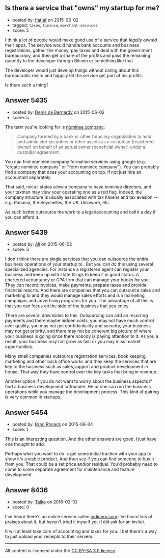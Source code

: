## Is there a service that "owns" my startup for me?

- posted by: [fiatjaf](https://stackexchange.com/users/946150/fiatjaf) on 2015-06-02
- tagged: `taxes`, `finance`, `merchant-services`
- score: 5

I think a lot of people would make good use of a service that _legally owned_ their apps. The service would handle bank accounts and business registrations, gather the money, pay taxes and deal with the government bureaucracy, and then get a share of the profits and pass the remaining quantity to the developer through Bitcoin or something like that.

The developer would just develop things without caring about this bureaucratic realm and happily let the service get part of his profits.

Is there such a thing?


## Answer 5435

- posted by: [Denis de Bernardy](https://stackexchange.com/users/182468/denis-de-bernardy) on 2015-06-02
- score: 5

The term you're looking for is [nominee company](http://www.businessdictionary.com/definition/nominee-company.html):

> Company formed by a bank or other fiduciary organization to hold and administer securities or other assets as a custodian (registered owner) on behalf of an actual owner (beneficial owner) under a custodial agreement.

You can find nominee company formation services using google (e.g. "create nominee company" or "form nominee company"). You can probably find a company that does your accounting on top. If not just hire an accountant separately.

That said, not all states allow a company to have nominee directors, and your taxman may view your operating one as a red flag. Indeed, the company structure is usually associated with tax havens and tax evasion -- e.g. Panama, the Seychelles, the UK, Delaware, etc.

As such better outsource the work to a legal/accounting and call it a day if you can afford it.


## Answer 5439

- posted by: [Ali](https://stackexchange.com/users/2815644/ali) on 2015-06-02
- score: 3

I don't think there are single services that you can outsource the entire business operations of your startup to . But you can do this using several specialized agencies. For instance a registered agent can register your business and keep up with state filings to keep it in good status. A chartered acountancy or CPA firm that can manage your books for you. They can record invoices, make payments, prepare taxes and provide financial reports. And there are companies that you can outsource sales and marketing to and they would manage sales efforts and run marketing campaigns and advertising programs for you. The advantage of all this is that you can focus on the side of the business that you enjoy. 

There are several downsides to this. Outsourcing can add an recurring payments and there maybe hidden costs, you may not have much control over quality, you may not get confidentiality and security, your business may not get priority,  and there may not be coherent big picture of where your business is going since there nobody is paying attention to it. As you a result, your business may not grow as fast or you may miss market opportunities. 

Many small companies outsource registration services, book keeping, marketing and other back office works and they keep the services that are key to the business such as sales,support and product development in house. That way they have control over the key tasks that bring in revenue. 

Another option if you do not want to worry about the business aspects if find a business development cofounder. He or she can run the business operations while you manage the development process. This kind of pairing is very common in startups.


## Answer 5454

- posted by: [Brad Rhoads](https://stackexchange.com/users/42121/brad-rhoads) on 2015-06-04
- score: 1

This is an interesting question. And the other answers are good. I just have one thought to add.

Perhaps what you want to do is get some initial traction with your app to show it's a viable product. And then see if you can find someone to buy it from you. That could be a set price and/or residual. You'd probably need to come to some separate agreement for maintenance and feature development.


## Answer 8436

- posted by: [Taiko](https://stackexchange.com/users/334941/taiko) on 2016-02-02
- score: 0

<p>I've heard there's an online service called <a href="http://indinero.com" rel="nofollow">indinero.com</a> I've heard lots of praises about it, but haven't tried it myself yet (I did ask for an invite).</p>

<p>It will at least take care of accounting and taxes for you. I bet there's a way to just upload your receipts to their servers.</p>




---

All content is licensed under the [CC BY-SA 3.0 license](https://creativecommons.org/licenses/by-sa/3.0/).
